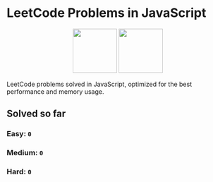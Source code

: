 # LeetCode Problems in JavaScript

<div style="text-align:center;" >
<img style="width:100px;" src="https://upload.wikimedia.org/wikipedia/commons/8/8e/LeetCode_Logo_1.png" >
<img style="width:100px;" src="https://static.vecteezy.com/system/resources/previews/027/127/463/original/javascript-logo-javascript-icon-transparent-free-png.png" >
</div>

LeetCode problems solved in JavaScript, optimized for the best performance and memory usage.

## Solved so far

### **Easy:** `0`
### **Medium:** `0`
### **Hard:** `0`
